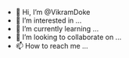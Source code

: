 - 👋 Hi, I’m @VikramDoke
- 👀 I’m interested in ...
- 🌱 I’m currently learning ...
- 💞️ I’m looking to collaborate on ...
- 📫 How to reach me ...

<!---
VikramDoke/VikramDoke is a ✨ special ✨ repository because its `README.md` (this file) appears on your GitHub profile.
You can click the Preview link to take a look at your changes.
--->
